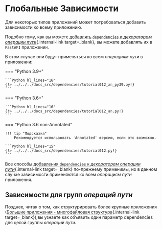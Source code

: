 # Глобальные Зависимости

Для некоторых типов приложений может потребоваться добавить зависимости ко всему приложению.

Подобно тому, как вы можете [добавлять `dependencies` к *декораторам операции пути*](dependencies-in-path-operation-decorators.md){.internal-link target=_blank}, вы можете добавлять их в `FastAPI` приложении.

В этом случае они будут применяться ко всем *операциям пути* в приложении:

=== "Python 3.9+"

    ```Python hl_lines="16"
    {!> ../../../docs_src/dependencies/tutorial012_an_py39.py!}
    ```

=== "Python 3.6+"

    ```Python hl_lines="16"
    {!> ../../../docs_src/dependencies/tutorial012_an.py!}
    ```

=== "Python 3.6 non-Annotated"

    !!! tip "Подсказка"
        Рекомендуется использовать 'Annotated' версию, если это возможно.

    ```Python hl_lines="15"
    {!> ../../../docs_src/dependencies/tutorial012.py!}
    ```

Все способы [добавления `dependencies` к *декораторам операции пути*](dependencies-in-path-operation-decorators.md){.internal-link target=_blank} по-прежнему применимы, но в данном случае зависимости применяются ко всем *операциям пути* приложения.

## Зависимости для групп *операций пути*

Позднее, читая о том, как структурировать более крупные приложения ([Большие приложения - многофайловая структура](../../tutorial/bigger-applications.md){.internal-link target=_blank}),вы узнаете как объявить один параметр dependencies для целой группы *операций пути*.
